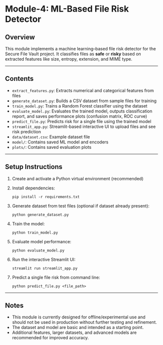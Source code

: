 # Module-4: ML-Based File Risk Detector

## Overview

This module implements a machine learning–based file risk detector for the Secure File Vault project.
It classifies files as **safe** or **risky** based on extracted features like size, entropy, extension, and MIME type.

---

## Contents

* `extract_features.py`: Extracts numerical and categorical features from files
* `generate_dataset.py`: Builds a CSV dataset from sample files for training
* `train_model.py`: Trains a Random Forest classifier using the dataset
* `evaluate_model.py`: Evaluates the trained model, outputs classification report, and saves performance plots (confusion matrix, ROC curve)
* `predict_file.py`: Predicts risk for a single file using the trained model
* `streamlit_app.py`: Streamlit-based interactive UI to upload files and see risk prediction
* `data/dataset.csv`: Example dataset file
* `model/`: Contains saved ML model and encoders
* `plots/`: Contains saved evaluation plots

---

## Setup Instructions

1. Create and activate a Python virtual environment (recommended)

2. Install dependencies:

   ```
   pip install -r requirements.txt
   ```

3. Generate dataset from test files (optional if dataset already present):

   ```
   python generate_dataset.py
   ```

4. Train the model:

   ```
   python train_model.py
   ```

5. Evaluate model performance:

   ```
   python evaluate_model.py
   ```

6. Run the interactive Streamlit UI:

   ```
   streamlit run streamlit_app.py
   ```

7. Predict a single file risk from command line:

   ```
   python predict_file.py <file_path>
   ```

---

## Notes

* This module is currently designed for offline/experimental use and should not be used in production without further testing and refinement.
* The dataset and model are basic and intended as a starting point.
* Additional features, larger datasets, and advanced models are recommended for improved accuracy.
